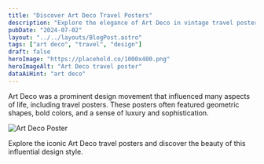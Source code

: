 ```yaml
---
title: "Discover Art Deco Travel Posters"
description: "Explore the elegance of Art Deco in vintage travel posters."
pubDate: "2024-07-02"
layout: "../../layouts/BlogPost.astro"
tags: ["art deco", "travel", "design"]
draft: false
heroImage: "https://placehold.co/1000x400.png"
heroImageAlt: "Art Deco travel poster"
dataAiHint: "art deco"
---
```


Art Deco was a prominent design movement that influenced many aspects of life, including travel posters. These posters often featured geometric shapes, bold colors, and a sense of luxury and sophistication.

![Art Deco Poster](https://placehold.co/800x400.png "Art Deco Travel Poster")

Explore the iconic Art Deco travel posters and discover the beauty of this influential design style.
